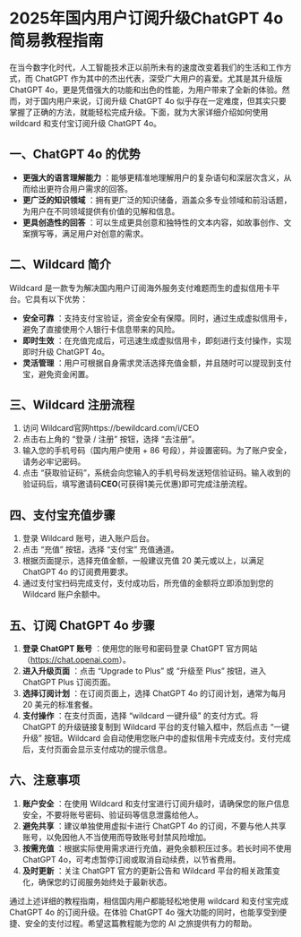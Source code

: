 # 2025年国内用户订阅升级ChatGPT 4o简易教程指南

在当今数字化时代，人工智能技术正以前所未有的速度改变着我们的生活和工作方式，而 ChatGPT 作为其中的杰出代表，深受广大用户的喜爱。尤其是其升级版 ChatGPT 4o，更是凭借强大的功能和出色的性能，为用户带来了全新的体验。然而，对于国内用户来说，订阅升级 ChatGPT 4o 似乎存在一定难度，但其实只要掌握了正确的方法，就能轻松完成升级。下面，就为大家详细介绍如何使用 wildcard 和支付宝订阅升级 ChatGPT 4o。

## 一、ChatGPT 4o 的优势

- **更强大的语言理解能力** ：能够更精准地理解用户的复杂语句和深层次含义，从而给出更符合用户需求的回答。
- **更广泛的知识领域** ：拥有更广泛的知识储备，涵盖众多专业领域和前沿话题，为用户在不同领域提供有价值的见解和信息。
- **更具创造性的回答** ：可以生成更具创意和独特性的文本内容，如故事创作、文案撰写等，满足用户对创意的需求。

## 二、Wildcard 简介

Wildcard 是一款专为解决国内用户订阅海外服务支付难题而生的虚拟信用卡平台。它具有以下优势：

- **安全可靠** ：支持支付宝验证，资金安全有保障。同时，通过生成虚拟信用卡，避免了直接使用个人银行卡信息带来的风险。
- **即时生效** ：在充值完成后，可迅速生成虚拟信用卡，即刻进行支付操作，实现即时升级 ChatGPT 4o。
- **灵活管理** ：用户可根据自身需求灵活选择充值金额，并且随时可以提现到支付宝，避免资金闲置。

## 三、Wildcard 注册流程

1. 访问 Wildcard官网https://bewildcard.com/i/CEO
2. 点击右上角的 “登录 / 注册” 按钮，选择 “去注册”。
3. 输入您的手机号码（国内用户使用 + 86 号段），并设置密码。为了账户安全，请务必牢记密码。
4. 点击 “获取验证码”，系统会向您输入的手机号码发送短信验证码。输入收到的验证码后，填写邀请码**CEO**(可获得1美元优惠)即可完成注册流程。

## 四、支付宝充值步骤

1. 登录 Wildcard 账号，进入账户后台。
2. 点击 “充值” 按钮，选择 “支付宝” 充值通道。
3. 根据页面提示，选择充值金额，一般建议充值 20 美元或以上，以满足 ChatGPT 4o 的订阅费用要求。
4. 通过支付宝扫码完成支付，支付成功后，所充值的金额将立即添加到您的 Wildcard 账户余额中。

## 五、订阅 ChatGPT 4o 步骤

1. **登录 ChatGPT 账号** ：使用您的账号和密码登录 ChatGPT 官方网站（<https://chat.openai.com>）。
2. **进入升级页面** ：点击 “Upgrade to Plus” 或 “升级至 Plus” 按钮，进入 ChatGPT Plus 订阅页面。
3. **选择订阅计划** ：在订阅页面上，选择 ChatGPT 4o 的订阅计划，通常为每月 20 美元的标准套餐。
4. **支付操作** ：在支付页面，选择 “wildcard 一键升级” 的支付方式。将 ChatGPT 的升级链接复制到 Wildcard 平台的支付输入框中，然后点击 “一键升级” 按钮。Wildcard 会自动使用您账户中的虚拟信用卡完成支付。支付完成后，支付页面会显示支付成功的提示信息。

## 六、注意事项

1. **账户安全** ：在使用 Wildcard 和支付宝进行订阅升级时，请确保您的账户信息安全，不要将账号密码、验证码等信息泄露给他人。
2. **避免共享** ：建议单独使用虚拟卡进行 ChatGPT 4o 的订阅，不要与他人共享账号，以免因他人不当使用而导致账号封禁风险增加。
3. **按需充值** ：根据实际使用需求进行充值，避免余额积压过多。若长时间不使用 ChatGPT 4o，可考虑暂停订阅或取消自动续费，以节省费用。
4. **及时更新** ：关注 ChatGPT 官方的更新公告和 Wildcard 平台的相关政策变化，确保您的订阅服务始终处于最新状态。

通过上述详细的教程指南，相信国内用户都能轻松地使用 wildcard 和支付宝完成 ChatGPT 4o 的订阅升级。在体验 ChatGPT 4o 强大功能的同时，也能享受到便捷、安全的支付过程。希望这篇教程能为您的 AI 之旅提供有力的帮助。

